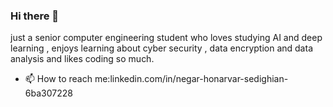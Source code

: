 ### Hi there 👋
just a senior computer engineering student who loves studying AI and deep learning , enjoys learning about cyber security , data encryption and data analysis and likes coding so much.
- 📫 How to reach me:linkedin.com/in/negar-honarvar-sedighian-6ba307228
<!--
**negarhonarvar/negarhonarvar** is a ✨ _special_ ✨ repository because its `README.md` (this file) appears on your GitHub profile.

Here are some ideas to get you started:

- 🔭 I’m currently working on ...
- 🌱 I’m currently learning ...
- 👯 I’m looking to collaborate on ...
- 🤔 I’m looking for help with ...
- 💬 Ask me about ...
- 📫 How to reach me: ...
- 😄 Pronouns: ...
- ⚡ Fun fact: ...
-->
